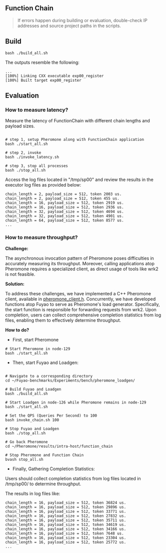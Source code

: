 Function Chain
---

> If errors happen during building or evaluation, double-check IP addresses and source project paths in the scripts.

## Build

```shell
bash ./build_all.sh
```

The outputs resemble the following:
```shell
...
[100%] Linking CXX executable exp00_register
[100%] Built target exp00_register
```

## Evaluation

### How to measure latency?


Measure the latency of FunctionChain with different chain lengths and payload sizes.
```shell

# step 1, setup Pheromone along with FunctionChain application
bash ./start_all.sh

# step 2, invoke
bash ./invoke_latency.sh

# step 3, stop all processes
bash ./stop_all.sh

```

Access the log files located in "/tmp/sp00" and review the results in the executor log files as provided below:
```shell
chain_length = 2, payload_size = 512, token 2003 us.
chain_length = 2, payload_size = 512, token 455 us.
chain_length = 16, payload_size = 512, token 2919 us.
chain_length = 16, payload_size = 512, token 2936 us.
chain_length = 32, payload_size = 512, token 4694 us.
chain_length = 32, payload_size = 512, token 4901 us.
chain_length = 64, payload_size = 512, token 8577 us.
...
```

### How to measure throughput?

**Challenge:**

The asynchronous invocation pattern of Pheromone poses difficulties in accurately measuring its throughput.
Moreover, calling applications atop Pheromone requires a specialized client,
as direct usage of tools like wrk2 is not feasible.

**Solution:**

To address these challenges,
we have implemented a C++ Pheromone client, available in [pheromone_client.h](https://github.com/guoweiu/Fuyao-benchmarks/blob/master/Experiments/09/include/pheromone_client.h).
Concurrently, we have developed functions atop Fuyao to serve as Pheromone's load generator.
Specifically, the start function is responsible for forwarding requests from wrk2.
Upon completion, users can collect comprehensive completion statistics from log files,
enabling them to effectively determine throughput. 

**How to do?**


- First, start Pheromone
```shell
# Start Pheromone in node-129
bash ./start_all.sh
```

- Then, start Fuyao and Loadgen:
```shell

# Navigate to a corresponding directory
cd ~/Fuyao-benchmarks/Experiments/bench/pheromone_loadgen/

# Build Fuyao and Loadgen
bash ./build_all.sh

# Start Loadgen in node-126 while Pheromone remains in node-129
bash ./start_all.sh

# Set the QPS (Queries Per Second) to 100
bash invoke_chain.sh 100

# Stop Fuyao and Loadgen
bash ./stop_all.sh

# Go back Pheromone
cd ~/Pheromone/results/intra-host/function_chain

# Stop Pheromone and Function Chain
bvash stop_all.sh
```



- Finally, Gathering Completion Statistics:

Users should collect completion statistics from log files 
located in /tmp/sp00/ to determine throughput.

The results in log files like:
```shell
chain_length = 16, payload_size = 512, token 36824 us.
chain_length = 16, payload_size = 512, token 29896 us.
chain_length = 16, payload_size = 512, token 33771 us.
chain_length = 16, payload_size = 512, token 27832 us.
chain_length = 16, payload_size = 512, token 35711 us.
chain_length = 16, payload_size = 512, token 34619 us.
chain_length = 16, payload_size = 512, token 34166 us.
chain_length = 16, payload_size = 512, token 7648 us.
chain_length = 16, payload_size = 512, token 23304 us.
chain_length = 16, payload_size = 512, token 25772 us.
...
```
